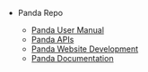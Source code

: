 <!-- _navbar.md -->

* Panda Repo

  * [Panda User Manual](https://github.com/itforge-eros/panda-user-manual)
  * [Panda APIs](https://github.com/itforge-eros/panda-api)
  * [Panda Website Development](https://github.com/itforge-eros/panda-website)
  * [Panda Documentation](https://github.com/itforge-eros/panda-docs)
